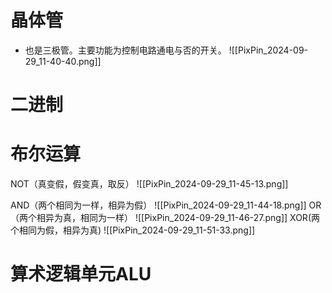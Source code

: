 # 晶体管

- 也是三极管。主要功能为控制电路通电与否的开关。
![[PixPin_2024-09-29_11-40-40.png]]

# 二进制



# 布尔运算

NOT（真变假，假变真，取反）
![[PixPin_2024-09-29_11-45-13.png]]

AND（两个相同为一样，相异为假）
![[PixPin_2024-09-29_11-44-18.png]]
OR （两个相异为真，相同为一样）
![[PixPin_2024-09-29_11-46-27.png]]
XOR(两个相同为假，相异为真)
![[PixPin_2024-09-29_11-51-33.png]]

# 算术逻辑单元ALU